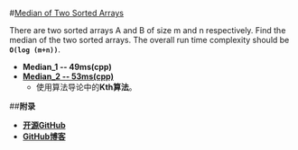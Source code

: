 #[Median of Two Sorted Arrays](https://oj.leetcode.com/problems/median-of-two-sorted-arrays/)

There are two sorted arrays A and B of size m and n respectively. Find the median of the two sorted arrays. The overall run time complexity should be **`O(log (m+n))`**.
- **Median_1 -- 49ms(cpp)**
- [**Median_2 -- 53ms(cpp)**](https://oj.leetcode.com/discuss/9265/share-my-simple-o-log-m-n-solution-for-your-reference)
    - 使用算法导论中的**Kth算法**。


##**附录**
- **[开源GitHub](https://github.com/bbxytl/LeetCodesOJ/blob/master/README.md)** 
- **[GitHub博客](http://bbxytl.github.io/)**
